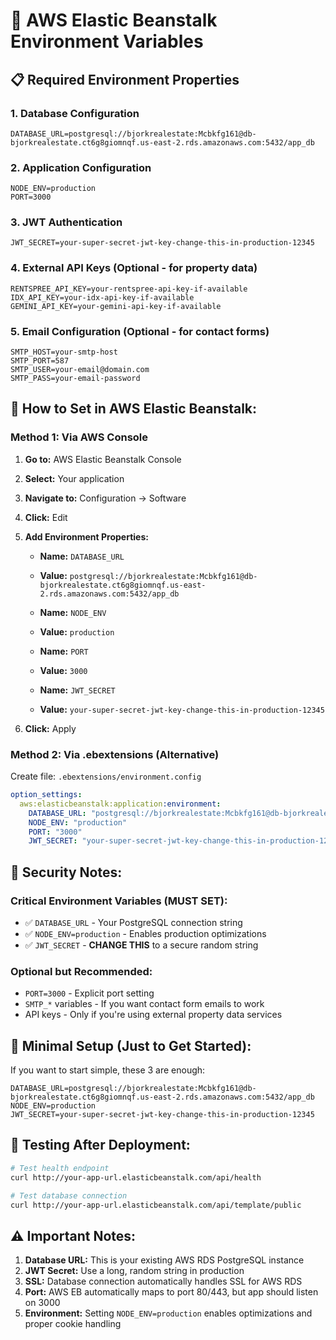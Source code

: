 # 🔧 **AWS Elastic Beanstalk Environment Variables**

## 📋 **Required Environment Properties**

### **1. Database Configuration**
```
DATABASE_URL=postgresql://bjorkrealestate:Mcbkfg161@db-bjorkrealestate.ct6g8giomnqf.us-east-2.rds.amazonaws.com:5432/app_db
```

### **2. Application Configuration**
```
NODE_ENV=production
PORT=3000
```

### **3. JWT Authentication**
```
JWT_SECRET=your-super-secret-jwt-key-change-this-in-production-12345
```

### **4. External API Keys** (Optional - for property data)
```
RENTSPREE_API_KEY=your-rentspree-api-key-if-available
IDX_API_KEY=your-idx-api-key-if-available
GEMINI_API_KEY=your-gemini-api-key-if-available
```

### **5. Email Configuration** (Optional - for contact forms)
```
SMTP_HOST=your-smtp-host
SMTP_PORT=587
SMTP_USER=your-email@domain.com
SMTP_PASS=your-email-password
```

## 🚀 **How to Set in AWS Elastic Beanstalk:**

### **Method 1: Via AWS Console**
1. **Go to:** AWS Elastic Beanstalk Console
2. **Select:** Your application
3. **Navigate to:** Configuration → Software
4. **Click:** Edit
5. **Add Environment Properties:**
   - **Name:** `DATABASE_URL`
   - **Value:** `postgresql://bjorkrealestate:Mcbkfg161@db-bjorkrealestate.ct6g8giomnqf.us-east-2.rds.amazonaws.com:5432/app_db`
   
   - **Name:** `NODE_ENV`
   - **Value:** `production`
   
   - **Name:** `PORT`
   - **Value:** `3000`
   
   - **Name:** `JWT_SECRET`
   - **Value:** `your-super-secret-jwt-key-change-this-in-production-12345`

6. **Click:** Apply

### **Method 2: Via .ebextensions (Alternative)**
Create file: `.ebextensions/environment.config`
```yaml
option_settings:
  aws:elasticbeanstalk:application:environment:
    DATABASE_URL: "postgresql://bjorkrealestate:Mcbkfg161@db-bjorkrealestate.ct6g8giomnqf.us-east-2.rds.amazonaws.com:5432/app_db"
    NODE_ENV: "production"
    PORT: "3000"
    JWT_SECRET: "your-super-secret-jwt-key-change-this-in-production-12345"
```

## 🔐 **Security Notes:**

### **Critical Environment Variables (MUST SET):**
- ✅ `DATABASE_URL` - Your PostgreSQL connection string
- ✅ `NODE_ENV=production` - Enables production optimizations
- ✅ `JWT_SECRET` - **CHANGE THIS** to a secure random string

### **Optional but Recommended:**
- `PORT=3000` - Explicit port setting
- `SMTP_*` variables - If you want contact form emails to work
- API keys - Only if you're using external property data services

## 🎯 **Minimal Setup (Just to Get Started):**
If you want to start simple, these 3 are enough:
```
DATABASE_URL=postgresql://bjorkrealestate:Mcbkfg161@db-bjorkrealestate.ct6g8giomnqf.us-east-2.rds.amazonaws.com:5432/app_db
NODE_ENV=production
JWT_SECRET=your-super-secret-jwt-key-change-this-in-production-12345
```

## 🧪 **Testing After Deployment:**
```bash
# Test health endpoint
curl http://your-app-url.elasticbeanstalk.com/api/health

# Test database connection
curl http://your-app-url.elasticbeanstalk.com/api/template/public
```

## ⚠️ **Important Notes:**
1. **Database URL:** This is your existing AWS RDS PostgreSQL instance
2. **JWT Secret:** Use a long, random string in production
3. **SSL:** Database connection automatically handles SSL for AWS RDS
4. **Port:** AWS EB automatically maps to port 80/443, but app should listen on 3000
5. **Environment:** Setting `NODE_ENV=production` enables optimizations and proper cookie handling
